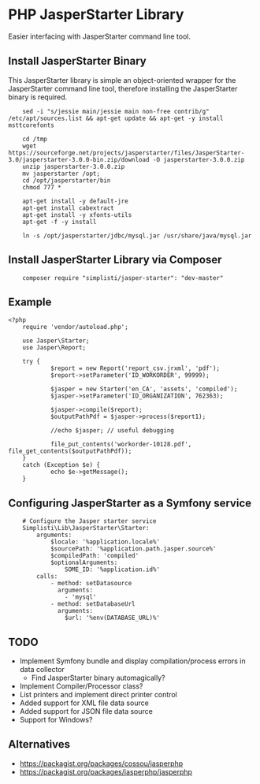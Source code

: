 # PHP JasperStarter Library

Easier interfacing with JasperStarter command line tool. 

## Install JasperStarter Binary

This JasperStarter library is simple an object-oriented wrapper for the JasperStarter
command line tool, therefore installing the JasperStarter binary is required.

```
	sed -i "s/jessie main/jessie main non-free contrib/g" /etc/apt/sources.list && apt-get update && apt-get -y install msttcorefonts

	cd /tmp
	wget https://sourceforge.net/projects/jasperstarter/files/JasperStarter-3.0/jasperstarter-3.0.0-bin.zip/download -O jasperstarter-3.0.0.zip
	unzip jasperstarter-3.0.0.zip
	mv jasperstarter /opt;
	cd /opt/jasperstarter/bin
	chmod 777 *

	apt-get install -y default-jre
	apt-get install cabextract
	apt-get install -y xfonts-utils
	apt-get -f -y install

	ln -s /opt/jasperstarter/jdbc/mysql.jar /usr/share/java/mysql.jar 
```

## Install JasperStarter Library via Composer

```
	composer require "simplisti/jasper-starter": "dev-master"
```

## Example

```
<?php
	require 'vendor/autoload.php';

	use Jasper\Starter;
	use Jasper\Report;

	try {
			$report = new Report('report_csv.jrxml', 'pdf');
			$report->setParameter('ID_WORKORDER', 99999);

			$jasper = new Starter('en_CA', 'assets', 'compiled');
			$jasper->setParameter('ID_ORGANIZATION', 762363);

			$jasper->compile($report);
			$outputPathPdf = $jasper->process($report1);

			//echo $jasper; // useful debugging

			file_put_contents('workorder-10128.pdf', file_get_contents($outputPathPdf));
	}
	catch (Exception $e) {
			echo $e->getMessage();
	}
```

## Configuring JasperStarter as a Symfony service

```
    # Configure the Jasper starter service
    Simplisti\Lib\JasperStarter\Starter:
        arguments:
            $locale: '%application.locale%'
            $sourcePath: '%application.path.jasper.source%'
            $compiledPath: 'compiled'          
            $optionalArguments:
                SOME_ID: '%application.id%'
        calls:
            - method: setDatasource
              arguments:
                - 'mysql'
            - method: setDatabaseUrl 
              arguments:
                $url: '%env(DATABASE_URL)%'
```
 
## TODO 
 - Implement Symfony bundle and display compilation/process errors in data collector
   - Find JasperStarter binary automagically?
 - Implement Compiler/Processor class?
 - List printers and implement direct printer control
 - Added support for XML file data source
 - Added support for JSON file data source
 - Support for Windows?

## Alternatives

- https://packagist.org/packages/cossou/jasperphp
- https://packagist.org/packages/jasperphp/jasperphp
